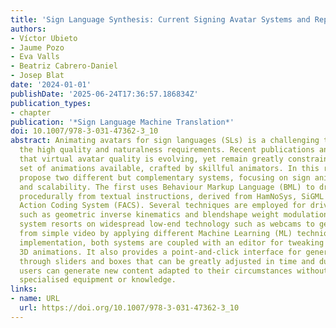 ```yaml
---
title: 'Sign Language Synthesis: Current Signing Avatar Systems and Representation'
authors:
- Víctor Ubieto
- Jaume Pozo
- Eva Valls
- Beatriz Cabrero-Daniel
- Josep Blat
date: '2024-01-01'
publishDate: '2025-06-24T17:36:57.186834Z'
publication_types:
- chapter
publication: '*Sign Language Machine Translation*'
doi: 10.1007/978-3-031-47362-3_10
abstract: Animating avatars for sign languages (SLs) is a challenging task due to
  the high quality and naturalness requirements. Recent publications and media show
  that virtual avatar quality is evolving, yet remain greatly constrained by the predefined
  set of animations available, crafted by skillful animators. In this research, we
  propose two different but complementary systems, focusing on sign animations synthesis
  and scalability. The first uses Behaviour Markup Language (BML) to drive the avatar
  procedurally from textual instructions, derived from HamNoSys, SiGML and the Facial
  Action Coding System (FACS). Several techniques are employed for driving the avatar
  such as geometric inverse kinematics and blendshape weight modulation. The second
  system resorts on widespread low-end technology such as webcams to generate 3D animations
  from simple video by applying different Machine Learning (ML) techniques. In our
  implementation, both systems are coupled with an editor for tweaking the resulting
  3D animations. It also provides a point-and-click interface for generating BMLs
  through sliders and boxes that can be greatly adjusted in time and duration. Hence,
  users can generate new content adapted to their circumstances without the need of
  specialised equipment or knowledge.
links:
- name: URL
  url: https://doi.org/10.1007/978-3-031-47362-3_10
---
```

